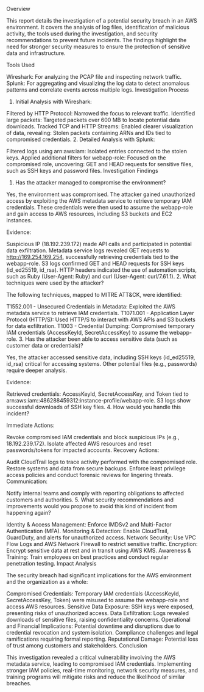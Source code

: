 Overview

This report details the investigation of a potential security breach in an AWS environment. It covers the analysis of log files, identification of malicious activity, the tools used during the investigation, and security recommendations to prevent future incidents. The findings highlight the need for stronger security measures to ensure the protection of sensitive data and infrastructure.

Tools Used

Wireshark: For analyzing the PCAP file and inspecting network traffic.
Splunk: For aggregating and visualizing the log data to detect anomalous patterns and correlate events across multiple logs.
Investigation Process

1. Initial Analysis with Wireshark:

Filtered by HTTP Protocol: Narrowed the focus to relevant traffic.
Identified large packets: Targeted packets over 600 MB to locate potential data downloads.
Tracked TCP and HTTP Streams: Enabled clearer visualization of data, revealing:
Stolen packets containing ARNs and IDs tied to compromised credentials.
2. Detailed Analysis with Splunk:

Filtered logs using arn:aws:iam: Isolated entries connected to the stolen keys.
Applied additional filters for webapp-role: Focused on the compromised role, uncovering:
GET and HEAD requests for sensitive files, such as SSH keys and password files.
Investigation Findings

1. Has the attacker managed to compromise the environment?

Yes, the environment was compromised. The attacker gained unauthorized access by exploiting the AWS metadata service to retrieve temporary IAM credentials. These credentials were then used to assume the webapp-role and gain access to AWS resources, including S3 buckets and EC2 instances.

Evidence:

Suspicious IP (18.192.239.172) made API calls and participated in potential data exfiltration.
Metadata service logs revealed GET requests to http://169.254.169.254, successfully retrieving credentials tied to the webapp-role.
S3 logs confirmed GET and HEAD requests for SSH keys (id_ed25519, id_rsa).
HTTP headers indicated the use of automation scripts, such as Ruby (User-Agent: Ruby) and curl (User-Agent: curl/7.61.1).
2. What techniques were used by the attacker?

The following techniques, mapped to MITRE ATT&CK, were identified:

T1552.001 - Unsecured Credentials in Metadata: Exploited the AWS metadata service to retrieve IAM credentials.
T1071.001 - Application Layer Protocol (HTTP/S): Used HTTP/S to interact with AWS APIs and S3 buckets for data exfiltration.
T1003 - Credential Dumping: Compromised temporary IAM credentials (AccessKeyId, SecretAccessKey) to assume the webapp-role.
3. Has the attacker been able to access sensitive data (such as customer data or credentials)?

Yes, the attacker accessed sensitive data, including SSH keys (id_ed25519, id_rsa) critical for accessing systems. Other potential files (e.g., passwords) require deeper analysis.

Evidence:

Retrieved credentials: AccessKeyId, SecretAccessKey, and Token tied to arn:aws:iam::486288459312:instance-profile/webapp-role.
S3 logs show successful downloads of SSH key files.
4. How would you handle this incident?

Immediate Actions:

Revoke compromised IAM credentials and block suspicious IPs (e.g., 18.192.239.172).
Isolate affected AWS resources and reset passwords/tokens for impacted accounts.
Recovery Actions:

Audit CloudTrail logs to trace activity performed with the compromised role.
Restore systems and data from secure backups.
Enforce least privilege access policies and conduct forensic reviews for lingering threats.
Communication:

Notify internal teams and comply with reporting obligations to affected customers and authorities.
5. What security recommendations and improvements would you propose to avoid this kind of incident from happening again?

Identity & Access Management: Enforce IMDSv2 and Multi-Factor Authentication (MFA).
Monitoring & Detection: Enable CloudTrail, GuardDuty, and alerts for unauthorized access.
Network Security: Use VPC Flow Logs and AWS Network Firewall to restrict sensitive traffic.
Encryption: Encrypt sensitive data at rest and in transit using AWS KMS.
Awareness & Training: Train employees on best practices and conduct regular penetration testing.
Impact Analysis

The security breach had significant implications for the AWS environment and the organization as a whole:

Compromised Credentials: Temporary IAM credentials (AccessKeyId, SecretAccessKey, Token) were misused to assume the webapp-role and access AWS resources.
Sensitive Data Exposure: SSH keys were exposed, presenting risks of unauthorized access.
Data Exfiltration: Logs revealed downloads of sensitive files, raising confidentiality concerns.
Operational and Financial Implications: Potential downtime and disruptions due to credential revocation and system isolation. Compliance challenges and legal ramifications requiring formal reporting.
Reputational Damage: Potential loss of trust among customers and stakeholders.
Conclusion

This investigation revealed a critical vulnerability involving the AWS metadata service, leading to compromised IAM credentials. Implementing stronger IAM policies, real-time monitoring, network security measures, and training programs will mitigate risks and reduce the likelihood of similar breaches.
